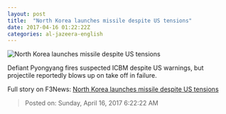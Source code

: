 ```yaml
---
layout: post
title:  "North Korea launches missile despite US tensions"
date: 2017-04-16 01:22:22Z
categories: al-jazeera-english
---
```


![North Korea launches missile despite US tensions](http://www.aljazeera.com/mritems/Images/2017/4/5/6f6805b3577b4ded8d78756490467451_18.jpg)

Defiant Pyongyang fires suspected ICBM despite US warnings, but projectile reportedly blows up on take off in failure.


Full story on F3News: [North Korea launches missile despite US tensions](http://www.f3nws.com/n/njUtQ)

> Posted on: Sunday, April 16, 2017 6:22:22 AM
